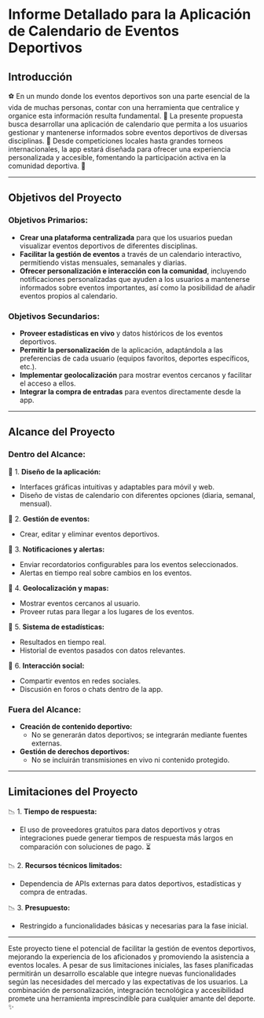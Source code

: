 # Informe Detallado para la Aplicación de Calendario de Eventos Deportivos

## Introducción

⚽ En un mundo donde los eventos deportivos son una parte esencial de la vida de
muchas personas, contar con una herramienta que centralice y organice esta
información resulta fundamental. 🏀 La presente propuesta busca desarrollar una
aplicación de calendario que permita a los usuarios gestionar y mantenerse
informados sobre eventos deportivos de diversas disciplinas. 🎾 Desde
competiciones locales hasta grandes torneos internacionales, la app estará
diseñada para ofrecer una experiencia personalizada y accesible, fomentando la
participación activa en la comunidad deportiva. 🏐

---

## Objetivos del Proyecto

### Objetivos Primarios:

- **Crear una plataforma centralizada** para que los usuarios puedan visualizar
  eventos deportivos de diferentes disciplinas.
- **Facilitar la gestión de eventos** a través de un calendario interactivo,
  permitiendo vistas mensuales, semanales y diarias.
- **Ofrecer personalización e interacción con la comunidad**, incluyendo
  notificaciones personalizadas que ayuden a los usuarios a mantenerse
  informados sobre eventos importantes, así como la posibilidad de añadir
  eventos propios al calendario.

### Objetivos Secundarios:

- **Proveer estadísticas en vivo** y datos históricos de los eventos deportivos.
- **Permitir la personalización** de la aplicación, adaptándola a las
  preferencias de cada usuario (equipos favoritos, deportes específicos, etc.).
- **Implementar geolocalización** para mostrar eventos cercanos y facilitar el
  acceso a ellos.
- **Integrar la compra de entradas** para eventos directamente desde la app.

---

## Alcance del Proyecto

### Dentro del Alcance:

🎯 1. **Diseño de la aplicación:**

- Interfaces gráficas intuitivas y adaptables para móvil y web.
- Diseño de vistas de calendario con diferentes opciones (diaria, semanal,
  mensual).

🎯 2. **Gestión de eventos:**

- Crear, editar y eliminar eventos deportivos.

🎯 3. **Notificaciones y alertas:**

- Enviar recordatorios configurables para los eventos seleccionados.
- Alertas en tiempo real sobre cambios en los eventos.

🎯 4. **Geolocalización y mapas:**

- Mostrar eventos cercanos al usuario.
- Proveer rutas para llegar a los lugares de los eventos.

🎯 5. **Sistema de estadísticas:**

- Resultados en tiempo real.
- Historial de eventos pasados con datos relevantes.

🎯 6. **Interacción social:**

- Compartir eventos en redes sociales.
- Discusión en foros o chats dentro de la app.

### Fuera del Alcance:

- **Creación de contenido deportivo:**
  - No se generarán datos deportivos; se integrarán mediante fuentes externas.
- **Gestión de derechos deportivos:**
  - No se incluirán transmisiones en vivo ni contenido protegido.

---

## Limitaciones del Proyecto

📉 1. **Tiempo de respuesta:**

- El uso de proveedores gratuitos para datos deportivos y otras integraciones
  puede generar tiempos de respuesta más largos en comparación con soluciones de
  pago. ⏳

📉 2. **Recursos técnicos limitados:**

- Dependencia de APIs externas para datos deportivos, estadísticas y compra de
  entradas.

📉 3. **Presupuesto:**

- Restringido a funcionalidades básicas y necesarias para la fase inicial.

---

Este proyecto tiene el potencial de facilitar la gestión de eventos deportivos,
mejorando la experiencia de los aficionados y promoviendo la asistencia a
eventos locales. A pesar de sus limitaciones iniciales, las fases planificadas
permitirán un desarrollo escalable que integre nuevas funcionalidades según las
necesidades del mercado y las expectativas de los usuarios. La combinación de
personalización, integración tecnológica y accesibilidad promete una herramienta
imprescindible para cualquier amante del deporte. ✨
